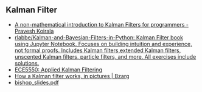 ## Kalman Filter
- [A non-mathematical introduction to Kalman Filters for programmers - Pravesh Koirala](https://praveshkoirala.com/2023/06/13/a-non-mathematical-introduction-to-kalman-filters-for-programmers/)
- [rlabbe/Kalman-and-Bayesian-Filters-in-Python: Kalman Filter book using Jupyter Notebook. Focuses on building intuition and experience, not formal proofs. Includes Kalman filters,extended Kalman filters, unscented Kalman filters, particle filters, and more. All exercises include solutions.](https://github.com/rlabbe/Kalman-and-Bayesian-Filters-in-Python/)
- [ECE5550: Applied Kalman Filtering](http://mocha-java.uccs.edu/ECE5550/index.html)
- [How a Kalman filter works, in pictures | Bzarg](https://www.bzarg.com/p/how-a-kalman-filter-works-in-pictures/)
- [bishop\_slides.pdf](http://mlss.tuebingen.mpg.de/2013/2013/bishop_slides.pdf)


